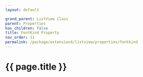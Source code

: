 ```yaml
---
layout: default

grand_parent: ListView Class
parent: Properties
has_children: false
title: FontKind Property
nav_order: 11
permalink: /package/extension4/listview/properties/fontkind
---
```

# {{ page.title }}